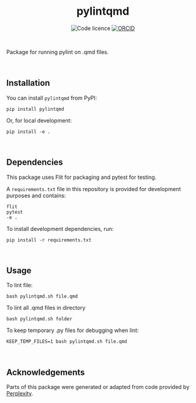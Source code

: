 <div align="center">

# pylintqmd

![Code licence](https://img.shields.io/badge/🛡️_Code_licence-MIT-8a00c2?style=for-the-badge&labelColor=gray)
[![ORCID](https://img.shields.io/badge/ORCID_Amy_Heather-0000--0002--6596--3479-A6CE39?style=for-the-badge&logo=orcid&logoColor=white)](https://orcid.org/0000-0002-6596-3479)

</div>

<br>

Package for running pylint on .qmd files.

<br>

## Installation

You can install `pylintqmd` from PyPI:

```
pip install pylintqmd
```

Or, for local development:

```
pip install -e .
```

<br>

## Dependencies

This package uses Flit for packaging and pytest for testing.

A `requirements.txt` file in this repository is provided for development purposes and contains:

```
flit
pytest
-e .
```

To install development dependencies, run:

```
pip install -r requirements.txt
```

<br>

## Usage

To lint file:

```
bash pylintqmd.sh file.qmd
```

To lint all .qmd files in directory

```
bash pylintqmd.sh folder
```

To keep temporary .py files for debugging when lint:
```
KEEP_TEMP_FILES=1 bash pylintqmd.sh file.qmd
```

<br>

## Acknowledgements

Parts of this package were generated or adapted from code provided by [Perplexity](https://www.perplexity.ai/).